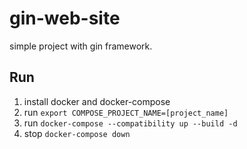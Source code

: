 # gin-web-site

simple project with gin framework.

## Run

1. install docker and docker-compose
2. run `export COMPOSE_PROJECT_NAME=[project_name]`
3. run `docker-compose --compatibility up --build -d`
4. stop `docker-compose down`
